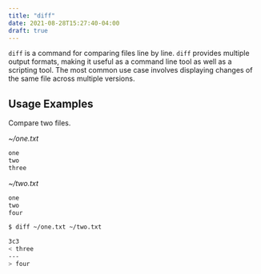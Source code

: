 ```yaml
---
title: "diff"
date: 2021-08-28T15:27:40-04:00
draft: true
---
```


`diff` is a command for comparing files line by line. `diff` provides multiple
output formats, making it useful as a command line tool as well as a scripting
tool. The most common use case involves displaying changes of the same file
across multiple versions.

## Usage Examples

Compare two files.

_~/one.txt_

```txt
one
two
three
```

_~/two.txt_

```txt
one
two
four
```

```bash
$ diff ~/one.txt ~/two.txt

3c3
< three
---
> four
```
